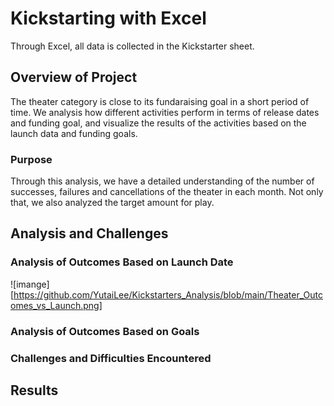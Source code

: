 # Kickstarting with Excel
Through Excel, all data is collected in the Kickstarter sheet.
## Overview of Project
The theater category is close to its fundaraising goal in a short period of time. We analysis how different activities perform in terms of release dates and funding goal, and visualize the results of the activities based on the launch data and funding goals.
### Purpose
Through this analysis, we have a detailed understanding of the number of successes, failures and cancellations of the theater in each month. Not only that, we also analyzed the target amount for play.
## Analysis and Challenges

### Analysis of Outcomes Based on Launch Date
![imange][https://github.com/YutaiLee/Kickstarters_Analysis/blob/main/Theater_Outcomes_vs_Launch.png]

### Analysis of Outcomes Based on Goals

### Challenges and Difficulties Encountered

## Results
